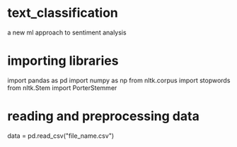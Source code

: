 # text_classification
a new ml approach to sentiment analysis
# importing libraries
import pandas as pd
import numpy as np
from nltk.corpus import stopwords
from nltk.Stem import PorterStemmer

# reading and preprocessing data
data = pd.read_csv("file_name.csv")

